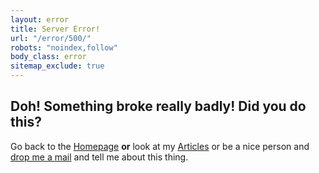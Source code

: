 ```yaml
---
layout: error
title: Server Error!
url: "/error/500/"
robots: "noindex,follow"
body_class: error
sitemap_exclude: true
---
```


## Doh! Something broke really badly! Did **you** do this?

Go back to the [Homepage](/) **or** look at my [Articles](/articles/) or be a nice person and [drop me a mail](impressum/) and tell me about this thing.
